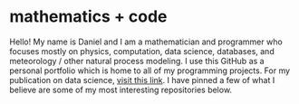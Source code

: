 # mathematics + code

Hello!  My name is Daniel and I am a mathematician and programmer who focuses mostly on physics, computation, data science,
databases, and meteorology / other natural process modeling.  I use this GitHub as a personal portfolio which is home to all 
of my programming projects. For my publication on data science, [visit this link](https://commons.erau.edu/beyond/vol3/iss1/3/). 
I have pinned a few of what I believe are some of my most interesting repositories below.

